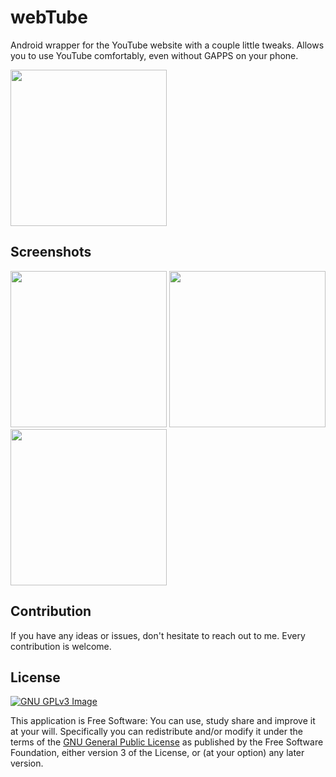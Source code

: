 # webTube
Android wrapper for the YouTube website with a couple little tweaks.
Allows you to use YouTube comfortably, even without GAPPS on your phone.

[<img src="https://fdroid.gitlab.io/artwork/badge/get-it-on.png"
width=250>](https://f-droid.org/packages/cz.martykan.webtube/)

## Screenshots
[<img src="https://i.imgur.com/s7G1o3G.png" width=250>](https://i.imgur.com/s7G1o3G.png)
[<img src="https://i.imgur.com/tybWcz3.png" width=250>](https://i.imgur.com/tybWcz3.png)
[<img src="https://i.imgur.com/rCZ7hzB.png" width=250>](https://i.imgur.com/rCZ7hzB.png)

## Contribution
If you have any ideas or issues, don't hesitate to reach out to me. Every contribution is welcome.

## License
[![GNU GPLv3 Image](https://www.gnu.org/graphics/gplv3-127x51.png)](https://www.gnu.org/licenses/gpl-3.0.en.html)

This application is Free Software: You can use, study share and improve it at your
will. Specifically you can redistribute and/or modify it under the terms of the
[GNU General Public License](https://www.gnu.org/licenses/gpl.html) as
published by the Free Software Foundation, either version 3 of the License, or
(at your option) any later version.
